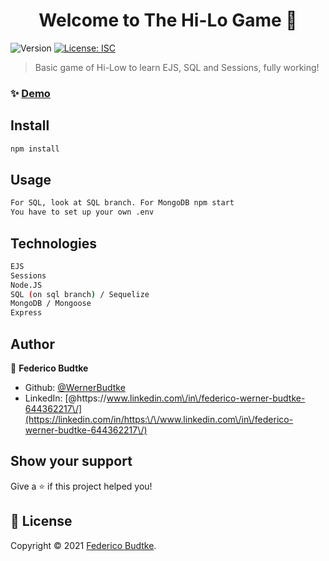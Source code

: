 <h1 align="center">Welcome to The Hi-Lo Game 👋</h1>
<p>
  <img alt="Version" src="https://img.shields.io/badge/version-1.0.0-blue.svg?cacheSeconds=2592000" />
  <a href="#" target="_blank">
    <img alt="License: ISC" src="https://img.shields.io/badge/License-ISC-yellow.svg" />
  </a>
</p>

> Basic game of Hi-Low to learn EJS, SQL and Sessions, fully working!

### ✨ [Demo](https://thehilogame.herokuapp.com/)

## Install

```sh
npm install
```

## Usage

```sh
For SQL, look at SQL branch. For MongoDB npm start
You have to set up your own .env
```
## Technologies

```sh
EJS
Sessions
Node.JS
SQL (on sql branch) / Sequelize
MongoDB / Mongoose
Express
```
## Author

👤 **Federico Budtke**

* Github: [@WernerBudtke](https://github.com/WernerBudtke)
* LinkedIn: [@https:\/\/www.linkedin.com\/in\/federico-werner-budtke-644362217\/](https://linkedin.com/in/https:\/\/www.linkedin.com\/in\/federico-werner-budtke-644362217\/)

## Show your support

Give a ⭐️ if this project helped you!

## 📝 License

Copyright © 2021 [Federico Budtke](https://github.com/WernerBudtke).<br />
